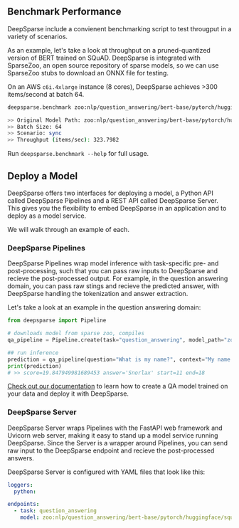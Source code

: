 ## **Benchmark Performance**

DeepSparse include a convienent benchmarking script to test througput in a variety of scenarios.

As an example, let's take a look at throughput on a pruned-quantized version of BERT trained on SQuAD. DeepSparse
is integrated with SparseZoo, an open source repository of sparse models, so we can use SparseZoo stubs to 
download an ONNX file for testing.

On an AWS `c6i.4xlarge` instance (8 cores), DeepSparse achieves >300 items/second at batch 64.

```bash
deepsparse.benchmark zoo:nlp/question_answering/bert-base/pytorch/huggingface/squad/pruned95_obs_quant-none -i [64,128] -b 64 -nstreams 1 -s sync

>> Original Model Path: zoo:nlp/question_answering/bert-base/pytorch/huggingface/squad/pruned95_obs_quant-none
>> Batch Size: 64
>> Scenario: sync
>> Throughput (items/sec): 323.7982
```

Run `deepsparse.benchmark --help` for full usage.

## **Deploy a Model**

DeepSparse offers two interfaces for deploying a model, a Python API called DeepSparse Pipelines and a REST API called DeepSparse Server. This gives you the flexibility to embed DeepSparse in an application and to deploy as a model service.

We will walk through an example of each.

### **DeepSparse Pipelines**

DeepSparse Pipelines wrap model inference with task-specific pre- and post-processing, such that you can pass raw inputs to
DeepSparse and recieve the post-processed output. For example, in the question answering domain, you can pass raw stings and recieve
the predicted answer, with DeepSparse handling the tokenization and answer extraction.

Let's take a look at an example in the question answering domain:

```python
from deepsparse import Pipeline

# downloads model from sparse zoo, compiles
qa_pipeline = Pipeline.create(task="question_answering", model_path="zoo:nlp/question_answering/bert-base/pytorch/huggingface/squad/pruned95_obs_quant-none")

## run inference
prediction = qa_pipeline(question="What is my name?", context="My name is Snorlax")
print(prediction)
# >> score=19.847949981689453 answer='Snorlax' start=11 end=18
```

[Check out our documentation](https://docs.neuralmagic.com/use-cases/natural-language-processing/question-answering) to learn 
how to create a QA model trained on your data and deploy it with DeepSparse.

### **DeepSparse Server**

DeepSparse Server wraps Pipelines with the FastAPI web framework and Uvicorn
web server, making it easy to stand up a model service running DeepSparse.
Since the Server is a wrapper around Pipelines, you can send raw input
to the DeepSparse endpoint and recieve the post-processed answers.

DeepSparse Server is configured with YAML files that look like this:

```yaml
loggers:
  python:

endpoints:
  - task: question_answering
    model: zoo:nlp/question_answering/bert-base/pytorch/huggingface/squad/pruned95_obs_quant-none
```

